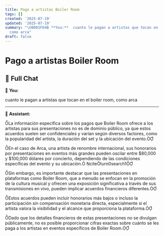 ```yaml
---
title: Pago a artistas Boiler Room
tags: []
created: '2025-07-19'
updated: '2025-07-19'
summary: "\U0001F64B **You:**  cuanto le pagan a artistas que tocan en el boiler room,
  como arca"
draft: false
---
```


# Pago a artistas Boiler Room

## 🧠 Full Chat

🙋 **You:**

cuanto le pagan a artistas que tocan en el boiler room, como arca

---

🤖 **Assistant:**

La información específica sobre los pagos que Boiler Room ofrece a los artistas para sus presentaciones no es de dominio público, ya que estos acuerdos suelen ser confidenciales y varían según diversos factores, como la popularidad del artista, la duración del set y la ubicación del evento.

En el caso de Arca, una artista de renombre internacional, sus honorarios por presentaciones en eventos más grandes pueden oscilar entre $80,000 y $100,000 dólares por concierto, dependiendo de las condiciones específicas del evento y su ubicación. citeturn0search1

Sin embargo, es importante destacar que las presentaciones en plataformas como Boiler Room, que a menudo se enfocan en la promoción de la cultura musical y ofrecen una exposición significativa a través de sus transmisiones en vivo, pueden implicar acuerdos financieros diferentes.

Estos acuerdos pueden incluir honorarios más bajos o incluso la participación sin compensación monetaria directa, especialmente si el artista valora la visibilidad y el alcance que proporciona la plataforma.

Dado que los detalles financieros de estas presentaciones no se divulgan públicamente, no es posible proporcionar cifras exactas sobre cuánto se les paga a los artistas en eventos específicos de Boiler Room.